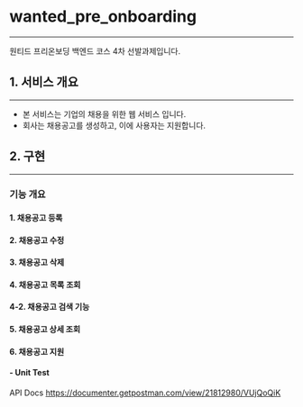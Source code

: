# wanted_pre_onboarding

---

원티드 프리온보딩 백엔드 코스 4차 선발과제입니다.

## 1. 서비스 개요

---

- 본 서비스는 기업의 채용을 위한 웹 서비스 입니다.
- 회사는 채용공고를 생성하고, 이에 사용자는 지원합니다.

## 2. 구현

---

### 기능 개요

#### 1. 채용공고 등록

#### 2. 채용공고 수정

#### 3. 채용공고 삭제

#### 4. 채용공고 목록 조회

#### 4-2. 채용공고 검색 기능

#### 5. 채용공고 상세 조회

#### 6. 채용공고 지원

#### - Unit Test

API Docs
https://documenter.getpostman.com/view/21812980/VUjQoQiK
